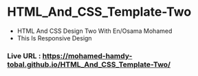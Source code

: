 # HTML_And_CSS_Template-Two
- HTML And CSS Design Two With En/Osama Mohamed
- This Is Responsive Design

### Live URL : https://mohamed-hamdy-tobal.github.io/HTML_And_CSS_Template-Two/

